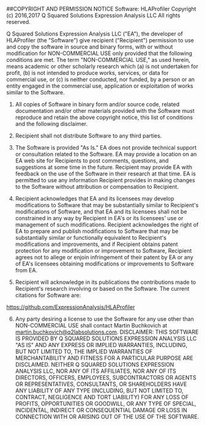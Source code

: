 ##COPYRIGHT AND PERMISSION NOTICE
Software:  HLAProfiler
Copyright (c) 2016,2017 Q Squared Solutions Expression Analysis LLC
All rights reserved.

Q Squared Solutions Expression Analysis LLC ("EA"), the developer of HLAProfiler
(the "Software") give recipient ("Recipient") permission to use and copy the software in source and
binary forms, with or without modification for NON-COMMERCIAL USE only provided that the following
conditions are met. The term "NON-COMMERCIAL USE," as used herein, means academic or other
scholarly research which (a) is not undertaken for profit, (b) is not intended to produce works, services,
or data for commercial use, or (c) is neither conducted, nor funded, by a person or an entity engaged in
the commercial use, application or exploitation of works similar to the Software.
1)  All copies of Software in binary form and/or source code, related documentation and/or
other materials provided with the Software must reproduce and retain the above copyright
notice, this list of conditions and the following disclaimer.

2)  Recipient shall not distribute Software to any third parties.

3)  The Software is provided "As Is." EA does not provide technical support or consultation
related to the Software. EA may provide a location on an EA web site for Recipients to post
comments, questions, and suggestions at some time in the future. Recipient may provide
EA with feedback on the use of the Software in their research at that time. EA is permitted
to use any information Recipient provides in making changes to the Software without
attribution or compensation to Recipient.

4)  Recipient acknowledges that EA and its licensees may develop modifications to Software
that may be substantially similar to Recipient's modifications of Software, and that EA and
its licensees shall not be constrained in any way by Recipient in EA's or its licensees' use or
management of such modifications. Recipient acknowledges the right of EA to prepare and
publish modifications to Software that may be substantially similar or functionally
equivalent to Recipient's modifications and improvements, and if Recipient obtains patent
protection for any modification or improvement to Software, Recipient agrees not to allege
or enjoin infringement of their patent by EA or any of EA's licensees obtaining modifications
or improvements to Software from EA.

5)  Recipient will acknowledge in its publications the contributions made to Recipient's
research involving or based on the Software. The current citations for Software are:

https://github.com/ExpressionAnalysis/HLAProfiler

6)  Any party desiring a license to use the Software for any use other than NON-COMMERCIAL
USE shall contact Martin Buchkovich at martin.buchkovich@q2labsolutions.com.
DISCLAIMER: THIS SOFTWARE IS PROVIDED BY Q SQUARED SOLUTIONS EXPRESSION ANALYSIS LLC "AS
IS" AND ANY EXPRESS OR IMPLIED WARRANTIES, INCLUDING, BUT NOT LIMITED TO, THE IMPLIED
WARRANTIES OF MERCHANTABILITY AND FITNESS FOR A PARTICULAR PURPOSE ARE DISCLAIMED.
NEITHER Q SQUARED SOLUTIONS EXPRESSION ANALYSIS LLC, NOR ANY OF ITS AFFILIATES, NOR ANY
OF ITS DIRECTORS, OFFICERS, EMPLOYEES, SUBCONTRACTORS OR AGENTS OR REPRESENTATIVES,
CONSULTANTS, OR SHAREHOLDERS HAVE ANY LIABILITY OF ANY TYPE (INCLUDING, BUT NOT LIMITED
TO, CONTRACT, NEGLIGENCE AND TORT LIABILITY) FOR ANY LOSS OF PROFITS, OPPORTUNITIES OR
GOODWILL, OR ANY TYPE OF SPECIAL, INCIDENTAL, INDIRECT OR CONSEQUENTIAL DAMAGE OR LOSS
IN CONNECTION WITH OR ARISING OUT OF THE USE OF THE SOFTWARE.
